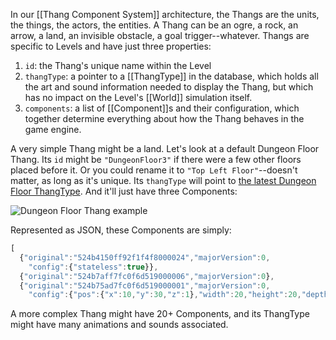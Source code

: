 In our [[Thang Component System]] architecture, the Thangs are the units, the things, the actors, the entities. A Thang can be an ogre, a rock, an arrow, a land, an invisible obstacle, a goal trigger--whatever. Thangs are specific to Levels and have just three properties:

1. `id`: the Thang's unique name within the Level
2. `thangType`: a pointer to a [[ThangType]] in the database, which holds all the art and sound information needed to display the Thang, but which has no impact on the Level's [[World]] simulation itself.
3. `components`: a list of [[Component]]s and their configuration, which together determine everything about how the Thang behaves in the game engine.

A very simple Thang might be a land. Let's look at a default Dungeon Floor Thang. Its `id` might be `"DungeonFloor3"` if there were a few other floors placed before it. Or you could rename it to `"Top Left Floor"`--doesn't matter, as long as it's unique. Its `thangType` will point to [the latest Dungeon Floor ThangType](http://codecombat.com/editor/thang/dungeon-floor). And it'll just have three Components:

![Dungeon Floor Thang example](https://s3.amazonaws.com/files.codecombat.com/wiki-images/dungeon_floor_thang.png)

Represented as JSON, these Components are simply:

```javascript
[
  {"original":"524b4150ff92f1f4f8000024","majorVersion":0,
    "config":{"stateless":true}},
  {"original":"524b7aff7fc0f6d519000006","majorVersion":0},
  {"original":"524b75ad7fc0f6d519000001","majorVersion":0,
    "config":{"pos":{"x":10,"y":30,"z":1},"width":20,"height":20,"depth":2,"shape":"sheet"}}]
```

A more complex Thang might have 20+ Components, and its ThangType might have many animations and sounds associated.

